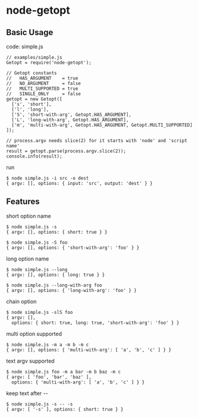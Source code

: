 node-getopt
===========

Basic Usage
-----------

code: simple.js

	// examples/simple.js
	Getopt = require('node-getopt');

	// Getopt constants
	//   HAS_ARGUMENT    = true
	//   NO_ARGUMENT     = false
	//   MULTI_SUPPORTED = true
	//   SINGLE_ONLY     = false
	getopt = new Getopt([
	  ['s', 'short'],
	  ['l', 'long'],
	  ['S', 'short-with-arg', Getopt.HAS_ARGUMENT],
	  ['L', 'long-with-arg', Getopt.HAS_ARGUMENT],
	  ['m', 'multi-with-arg', Getopt.HAS_ARGUMENT, Getopt.MULTI_SUPPORTED]
	]);

	// process.argv needs slice(2) for it starts with 'node' and 'script name'
	result = getopt.parse(process.argv.slice(2));
	console.info(result);

run

	$ node simple.js -i src -o dest
	{ argv: [], options: { input: 'src', output: 'dest' } }

Features
--------

short option name

	$ node simple.js -s
	{ argv: [], options: { short: true } }

	$ node simple.js -S foo
	{ argv: [], options: { 'short-with-arg': 'foo' } }

long option name

	$ node simple.js --long
	{ argv: [], options: { long: true } }

	$ node simple.js --long-with-arg foo
	{ argv: [], options: { 'long-with-arg': 'foo' } }

chain option

	$ node simple.js -slS foo
	{ argv: [],
	  options: { short: true, long: true, 'short-with-arg': 'foo' } }


multi option supported

	$ node simple.js -m a -m b -m c
	{ argv: [], options: { 'multi-with-arg': [ 'a', 'b', 'c' ] } }

text argv supported

	$ node simple.js foo -m a bar -m b baz -m c
	{ argv: [ 'foo', 'bar', 'baz' ],
	  options: { 'multi-with-arg': [ 'a', 'b', 'c' ] } }

keep text after --

	$ node simple.js -s -- -s
	{ argv: [ '-s' ], options: { short: true } }
